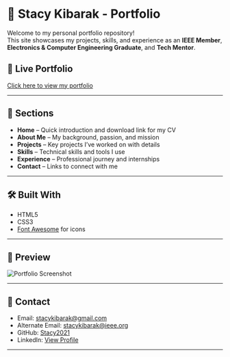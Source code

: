 # 🌟 Stacy Kibarak - Portfolio

Welcome to my personal portfolio repository!  
This site showcases my projects, skills, and experience as an **IEEE Member**, **Electronics & Computer Engineering Graduate**, and **Tech Mentor**.

## 🚀 Live Portfolio
[Click here to view my portfolio](https://stacy2021.github.io/Portfolio/#contact)

---

## 📂 Sections
- **Home** – Quick introduction and download link for my CV
- **About Me** – My background, passion, and mission
- **Projects** – Key projects I’ve worked on with details
- **Skills** – Technical skills and tools I use
- **Experience** – Professional journey and internships
- **Contact** – Links to connect with me

---

## 🛠 Built With
- HTML5  
- CSS3  
- [Font Awesome](https://fontawesome.com/) for icons

---

## 📸 Preview
![Portfolio Screenshot](images/preview.png)

---

## 📧 Contact
- Email: [stacykibarak@gmail.com](mailto:stacykibarak@gmail.com)  
- Alternate Email: [stacykibarak@ieee.org](mailto:stacykibarak@ieee.org)  
- GitHub: [Stacy2021](https://github.com/Stacy2021)  
- LinkedIn: [View Profile](https://shorturl.at/1bbs2)

---
